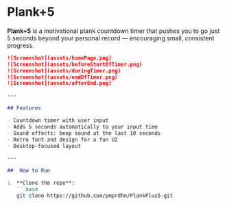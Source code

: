 # Plank+5 

**Plank+5** is a motivational plank countdown timer that pushes you to go just 5 seconds beyond your personal record — encouraging small, consistent progress.

```markdown
![Screenshot](assets/homePage.png)
![Screenshot](assets/beforeStartOfTimer.png)
![Screenshot](assets/duringTimer.png)
![Screenshot](assets/endOfTimer.png)
![Screenshot](assets/afterEnd.png)

---

## Features

- Countdown timer with user input
- Adds 5 seconds automatically to your input time
- Sound effects: beep sound at the last 10 seconds
- Retro font and design for a fun UI
- Desktop-focused layout

---

##  How to Run

1. **Clone the repo**:
   ```bash
   git clone https://github.com/pmprdhn/PlankPlus5.git